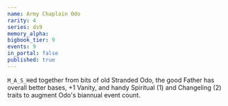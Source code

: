 ```yaml
---
name: Army Chaplain Odo
rarity: 4
series: ds9
memory_alpha:
bigbook_tier: 9
events: 9
in_portal: false
published: true
---
```


`M_A_S_H`ed together from bits of old Stranded Odo, the good Father has overall better bases, +1 Vanity, and handy Spiritual (1) and Changeling (2) traits to augment Odo's biannual event count.
